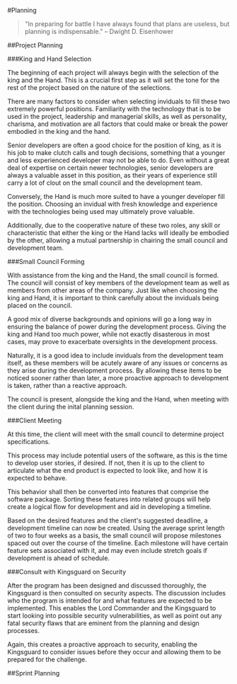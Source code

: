 #Planning
>"In preparing for battle I have always found that plans are useless, but planning is indispensable." – Dwight D. Eisenhower

##Project Planning

###King and Hand Selection

The beginning of each project will always begin with the selection of the king and the Hand. This is a crucial first step as it will set the tone for the rest of the project based on the nature of the selections.

There are many factors to consider when selecting inviduals to fill these two extremely powerful positions. Familiarity with the technology that is to be used in the project, leadership and managerial skills, as well as personality, charisma, and motivation are all factors that could make or break the power embodied in the king and the hand.

Senior developers are often a good choice for the position of king, as it is his job to make clutch calls and tough decisions, something that a younger and less experienced developer may not be able to do. Even without a great deal of expertise on certain newer technologies, senior developers are always a valuable asset in this position, as their years of experience still carry a lot of clout on the small council and the development team.

Conversely, the Hand is much more suited to have a younger developer fill the position. Choosing an invidual with fresh knowledge and experience with the technologies being used may ultimately prove valuable.

Additionally, due to the cooperative nature of these two roles, any skill or characteristic that either the king or the Hand lacks will ideally be embodied by the other, allowing a mutual partnership in chairing the small council and development team.

###Small Council Forming

With assistance from the king and the Hand, the small council is formed. The council will consist of key members of the development team as well as members from other areas of the company. Just like when choosing the king and Hand, it is important to think carefully about the inviduals being placed on the council.

A good mix of diverse backgrounds and opinions will go a long way in ensuring the balance of power during the development process. Giving the king and Hand too much power, while not exactly disasterous in most cases, may prove to exacerbate oversights in the development process.

Naturally, it is a good idea to include inviduals from the development team itself, as these members will be acutely aware of any issues or concerns as they arise during the development process. By allowing these items to be noticed sooner rather than later, a more proactive approach to development is taken, rather than a reactive approach.

The council is present, alongside the king and the Hand, when meeting with the client during the inital planning session.

###Client Meeting

At this time, the client will meet with the small council to determine project specifications.

This process may include potential users of the software, as this is the time to develop user stories, if desired. If not, then it is up to the client to articulate what the end product is expected to look like, and how it is expected to behave.

This behavior shall then be converted into features that comprise the software package. Sorting these features into related groups will help create a logical flow for development and aid in developing a timeline.

Based on the desired features and the client's suggested deadline, a development timeline can now be created. Using the average sprint length of two to four weeks as a basis, the small council will propose milestones spaced out over the course of the timeline. Each milestone will have certain feature sets associated with it, and may even include stretch goals if development is ahead of schedule.

###Consult with Kingsguard on Security

After the program has been designed and discussed thoroughly, the Kingsguard is then consulted on security aspects. The discussion includes who the program is intended for and what features are expected to be implemented. This enables the Lord Commander and the Kingsguard to start looking into possible security vulnerabilities, as well as point out any fatal security flaws that are eminent from the planning and design processes.

Again, this creates a proactive approach to security, enabling the Kingsguard to consider issues before they occur and allowing them to be prepared for the challenge.

##Sprint Planning

